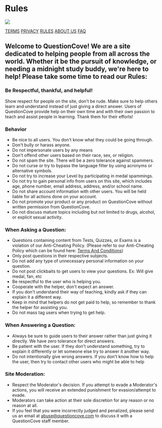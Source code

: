 Rules
=====

[![](/images/logo_trans.svg)](https://questioncove.com/study "QuestionCove")

[TERMS](https://questioncove.com/terms-and-conditions) [PRIVACY](https://questioncove.com/privacy-policy) [RULES](https://questioncove.com/rules) [ABOUT US](https://questioncove.com/about-us) [FAQ](https://questioncove.com/faq)

Welcome to QuestionCove! We are a site dedicated to helping people from all across the world. Whether it be the pursuit of knowledge, or needing a midnight study buddy, we're here to help! Please take some time to read our Rules:
-------------------------------------------------------------------------------------------------------------------------------------------------------------------------------------------------------------------------------------

### Be Respectful, thankful, and helpful!

Show respect for people on the site, don't be rude. Make sure to help others learn and understand instead of just giving a direct answer. Users of QuestionCove provide help on their own time and with their own passion to teach and assist people in learning. Thank them for their efforts!

### Behavior

* Be nice to all users. You don't know what they could be going through.
* Don't bully or harass anyone.
* Do not impersonate users by any means
* Don't offend other users based on their race, sex, or religion.
* Do not spam the site. There will be a zero tolerance against spammers.
* Do not curse or try to bypass the language filter by using acronyms or alternative symbols.
* Do not try to increase your Level by participating in medal spammings.
* Do not try to gain personal info from users on this site, which includes age, phone number, email address, address, and/or school name.
* Do not share account information with other users. You will be held liable for all actions done on your account.
* Do not promote your product or any product on QuestionCove without written permission from QuestionCove.
* Do not discuss mature topics including but not limited to drugs, alcohol, or explicit sexual activity.

### When Asking a Question:

* Questions containing content from Tests, Quizzes, or Exams is a violation of our Anti-Cheating Policy. (Please refer to our Anti-Cheating Policy which can be found here: [Terms And Conditions](https://questioncove.com/terms-and-conditions))
* Only post questions in their respective subjects.
* Do not add any type of unnecessary personal information on your question.
* Do not post clickbaits to get users to view your questions. Ex: Will give medal, fan, etc
* Be respectful to the user who is helping you.
* Cooperate with the helper, don't expect an answer.
* If you don't understand their way of teaching, kindly ask if they can explain it a different way.
* Keep in mind that helpers do not get paid to help, so remember to thank the helper for assisting you.
* Do not mass tag users when trying to get help.

### When Answering a Question:

* Always be sure to guide users to their answer rather than just giving it directly. We have zero tolerance for direct answers.
* Be patient with the user. If they don't understand something, try to explain it differently or let someone else try to answer it another way.
* Do not intentionally give wrong answers. If you don't know how to help the user, then try to contact other users who might be able to help

### Site Moderation:

* Respect the Moderator's decision. If you attempt to evade a Moderator's actions, you will receive an extended punishment for evasion/attempt to evade.
* Moderators can take action at their sole discretion for any reason or no reason at all.
* If you feel that you were incorrectly judged and penalized, please send us an email at abuse@questioncove.com to discuss it with a QuestionCove staff member.
